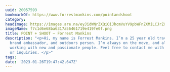 ```yaml
---
uuid: 20057593
bookmarkOf: https://www.forrestmankins.com/pointandshoot
category: 
headImage: https://images.are.na/eyJidWNrZXQiOiJhcmVuYV9pbWFnZXMiLCJrZXkiOiIyMDA1NzU5My9vcmlnaW5hbF9mN2MxZDZlNjhiYTYzMTdhNTY0NjE3MTllNDE5ZmUwZi5wbmciLCJlZGl0cyI6eyJyZXNpemUiOnsid2lkdGgiOjEyMDAsImhlaWdodCI6MTIwMCwiZml0IjoiaW5zaWRlIiwid2l0aG91dEVubGFyZ2VtZW50Ijp0cnVlfSwid2VicCI6eyJxdWFsaXR5Ijo5MH0sImpwZWciOnsicXVhbGl0eSI6OTB9LCJyb3RhdGUiOm51bGx9fQ==?bc=0
imageName: f7c1d6e68ba6317a56461719e419fe0f.png
title: POINT + SHOOT — Forrest Mankins
description: "<p>Hi, my name is Forrest Mankins. I’m a 25 year old traveling photographer,
  brand ambassador, and outdoors person. I’m always on the move, and always open to
  working with new and passionate people. Feel free to contact me with any questions
  or inquiries. </p>"
tags: 
date: '2023-01-26T19:47:42.647Z'
---
```

